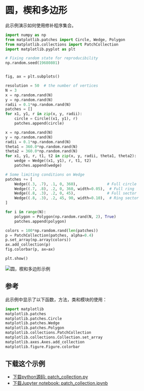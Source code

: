 # 圆，楔和多边形

此示例演示如何使用修补程序集合。

```python
import numpy as np
from matplotlib.patches import Circle, Wedge, Polygon
from matplotlib.collections import PatchCollection
import matplotlib.pyplot as plt

# Fixing random state for reproducibility
np.random.seed(19680801)


fig, ax = plt.subplots()

resolution = 50  # the number of vertices
N = 3
x = np.random.rand(N)
y = np.random.rand(N)
radii = 0.1*np.random.rand(N)
patches = []
for x1, y1, r in zip(x, y, radii):
    circle = Circle((x1, y1), r)
    patches.append(circle)

x = np.random.rand(N)
y = np.random.rand(N)
radii = 0.1*np.random.rand(N)
theta1 = 360.0*np.random.rand(N)
theta2 = 360.0*np.random.rand(N)
for x1, y1, r, t1, t2 in zip(x, y, radii, theta1, theta2):
    wedge = Wedge((x1, y1), r, t1, t2)
    patches.append(wedge)

# Some limiting conditions on Wedge
patches += [
    Wedge((.3, .7), .1, 0, 360),             # Full circle
    Wedge((.7, .8), .2, 0, 360, width=0.05),  # Full ring
    Wedge((.8, .3), .2, 0, 45),              # Full sector
    Wedge((.8, .3), .2, 45, 90, width=0.10),  # Ring sector
]

for i in range(N):
    polygon = Polygon(np.random.rand(N, 2), True)
    patches.append(polygon)

colors = 100*np.random.rand(len(patches))
p = PatchCollection(patches, alpha=0.4)
p.set_array(np.array(colors))
ax.add_collection(p)
fig.colorbar(p, ax=ax)

plt.show()
```

![圆，楔和多边形示例](https://matplotlib.org/_images/sphx_glr_patch_collection_001.png)

## 参考

此示例中显示了以下函数，方法，类和模块的使用：

```python
import matplotlib
matplotlib.patches
matplotlib.patches.Circle
matplotlib.patches.Wedge
matplotlib.patches.Polygon
matplotlib.collections.PatchCollection
matplotlib.collections.Collection.set_array
matplotlib.axes.Axes.add_collection
matplotlib.figure.Figure.colorbar
```

## 下载这个示例
            
- [下载python源码: patch_collection.py](https://matplotlib.org/_downloads/patch_collection.py)
- [下载Jupyter notebook: patch_collection.ipynb](https://matplotlib.org/_downloads/patch_collection.ipynb)